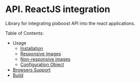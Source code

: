 # API. ReactJS integration

Library for integrating pixboost API into the react applications.

Table of Contents:

* Usage
  * [Installation](install.md)
  * [Responsive images](responsive-images.md)
  * [Non-responsive images](non-responsive-images.md)
  * [Configuration Object](configuration-object.md)
* [Browsers Support](browsers-support.md)
* [Build](build.md)

